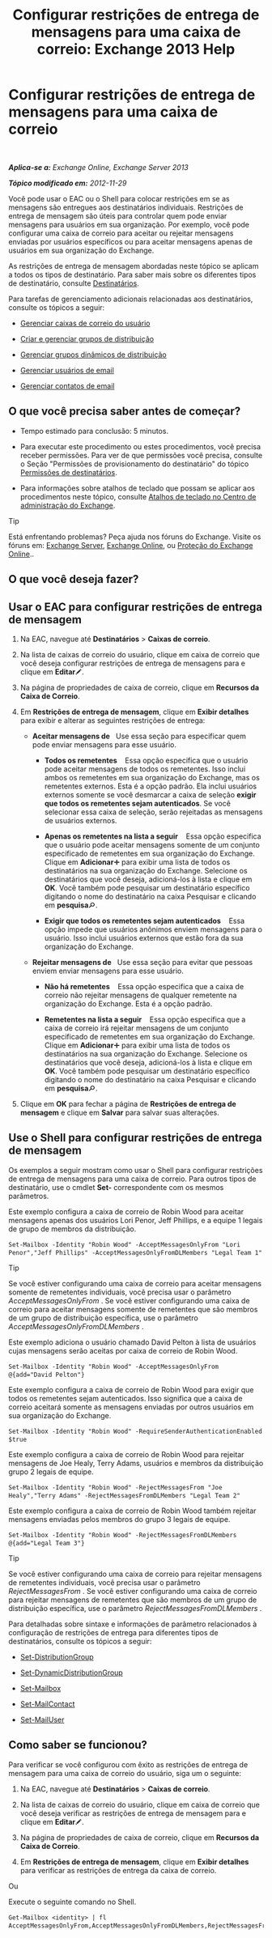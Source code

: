 ﻿---
title: 'Configurar restrições de entrega de mensagens para uma caixa de correio: Exchange 2013 Help'
TOCTitle: Configurar restrições de entrega de mensagens para uma caixa de correio
ms:assetid: c4b8b89f-3dbe-4cb8-8839-9a4e8067e00c
ms:mtpsurl: https://technet.microsoft.com/pt-br/library/Bb397214(v=EXCHG.150)
ms:contentKeyID: 50556279
ms.date: 05/22/2018
mtps_version: v=EXCHG.150
ms.translationtype: MT
---

# Configurar restrições de entrega de mensagens para uma caixa de correio

 

_**Aplica-se a:** Exchange Online, Exchange Server 2013_

_**Tópico modificado em:** 2012-11-29_

Você pode usar o EAC ou o Shell para colocar restrições em se as mensagens são entregues aos destinatários individuais. Restrições de entrega de mensagem são úteis para controlar quem pode enviar mensagens para usuários em sua organização. Por exemplo, você pode configurar uma caixa de correio para aceitar ou rejeitar mensagens enviadas por usuários específicos ou para aceitar mensagens apenas de usuários em sua organização do Exchange.

As restrições de entrega de mensagem abordadas neste tópico se aplicam a todos os tipos de destinatário. Para saber mais sobre os diferentes tipos de destinatário, consulte [Destinatários](recipients-exchange-2013-help.md).

Para tarefas de gerenciamento adicionais relacionadas aos destinatários, consulte os tópicos a seguir:

  - [Gerenciar caixas de correio do usuário](manage-user-mailboxes-exchange-2013-help.md)

  - [Criar e gerenciar grupos de distribuição](create-and-manage-distribution-groups-exchange-2013-help.md)

  - [Gerenciar grupos dinâmicos de distribuição](manage-dynamic-distribution-groups-exchange-2013-help.md)

  - [Gerenciar usuários de email](manage-mail-users-exchange-2013-help.md)

  - [Gerenciar contatos de email](manage-mail-contacts-exchange-2013-help.md)

## O que você precisa saber antes de começar?

  - Tempo estimado para conclusão: 5 minutos.

  - Para executar este procedimento ou estes procedimentos, você precisa receber permissões. Para ver de que permissões você precisa, consulte o Seção "Permissões de provisionamento do destinatário" do tópico [Permissões de destinatários](recipients-permissions-exchange-2013-help.md).

  - Para informações sobre atalhos de teclado que possam se aplicar aos procedimentos neste tópico, consulte [Atalhos de teclado no Centro de administração do Exchange](keyboard-shortcuts-in-the-exchange-admin-center-exchange-online-protection-help.md).


> [!TIP]
> Está enfrentando problemas? Peça ajuda nos fóruns do Exchange. Visite os fóruns em: <A href="https://go.microsoft.com/fwlink/p/?linkid=60612">Exchange Server</A>, <A href="https://go.microsoft.com/fwlink/p/?linkid=267542">Exchange Online</A>, ou <A href="https://go.microsoft.com/fwlink/p/?linkid=285351">Proteção do Exchange Online</A>..



## O que você deseja fazer?

## Usar o EAC para configurar restrições de entrega de mensagem

1.  Na EAC, navegue até **Destinatários** \> **Caixas de correio**.

2.  Na lista de caixas de correio do usuário, clique em caixa de correio que você deseja configurar restrições de entrega de mensagens para e clique em **Editar**![Ícone de edição](images/JJ218640.6f53ccb2-1f13-4c02-bea0-30690e6ea71d(EXCHG.150).gif "Ícone de edição").

3.  Na página de propriedades de caixa de correio, clique em **Recursos da Caixa de Correio**.

4.  Em **Restrições de entrega de mensagem**, clique em **Exibir detalhes** para exibir e alterar as seguintes restrições de entrega:
    
      - **Aceitar mensagens de**   Use essa seção para especificar quem pode enviar mensagens para esse usuário.
        
          - **Todos os remetentes**    Essa opção especifica que o usuário pode aceitar mensagens de todos os remetentes. Isso inclui ambos os remetentes em sua organização do Exchange, mas os remetentes externos. Esta é a opção padrão. Ela inclui usuários externos somente se você desmarcar a caixa de seleção **exigir que todos os remetentes sejam autenticados**. Se você selecionar essa caixa de seleção, serão rejeitadas as mensagens de usuários externos.
        
          - **Apenas os remetentes na lista a seguir**    Essa opção especifica que o usuário pode aceitar mensagens somente de um conjunto especificado de remetentes em sua organização do Exchange. Clique em **Adicionar**![Ícone Adicionar](images/JJ218640.c1e75329-d6d7-4073-a27d-498590bbb558(EXCHG.150).gif "Ícone Adicionar") para exibir uma lista de todos os destinatários na sua organização do Exchange. Selecione os destinatários que você deseja, adicioná-los à lista e clique em **OK**. Você também pode pesquisar um destinatário específico digitando o nome do destinatário na caixa Pesquisar e clicando em **pesquisa**![Ícone Pesquisar](images/Dn750895.773574d0-9b92-4cab-9f6b-81532c7418b9(EXCHG.150).gif "Ícone Pesquisar").
        
          - **Exigir que todos os remetentes sejam autenticados**    Essa opção impede que usuários anônimos enviem mensagens para o usuário. Isso inclui usuários externos que estão fora da sua organização do Exchange.
    
      - **Rejeitar mensagens de**   Use essa seção para evitar que pessoas enviem enviar mensagens para esse usuário.
        
          - **Não há remetentes**    Essa opção especifica que a caixa de correio não rejeitar mensagens de qualquer remetente na organização do Exchange. Esta é a opção padrão.
        
          - **Remetentes na lista a seguir**    Essa opção especifica que a caixa de correio irá rejeitar mensagens de um conjunto especificado de remetentes em sua organização do Exchange. Clique em **Adicionar**![Ícone Adicionar](images/JJ218640.c1e75329-d6d7-4073-a27d-498590bbb558(EXCHG.150).gif "Ícone Adicionar") para exibir uma lista de todos os destinatários na sua organização do Exchange. Selecione os destinatários que você deseja, adicioná-los à lista e clique em **OK**. Você também pode pesquisar um destinatário específico digitando o nome do destinatário na caixa Pesquisar e clicando em **pesquisa**![Ícone Pesquisar](images/Dn750895.773574d0-9b92-4cab-9f6b-81532c7418b9(EXCHG.150).gif "Ícone Pesquisar").

5.  Clique em **OK** para fechar a página de **Restrições de entrega de mensagem** e clique em **Salvar** para salvar suas alterações.

## Use o Shell para configurar restrições de entrega de mensagem

Os exemplos a seguir mostram como usar o Shell para configurar restrições de entrega de mensagens para uma caixa de correio. Para outros tipos de destinatário, use o cmdlet **Set-** correspondente com os mesmos parâmetros.

Este exemplo configura a caixa de correio de Robin Wood para aceitar mensagens apenas dos usuários Lori Penor, Jeff Phillips, e a equipe 1 legais de grupo de membros da distribuição.

    Set-Mailbox -Identity "Robin Wood" -AcceptMessagesOnlyFrom "Lori Penor","Jeff Phillips" -AcceptMessagesOnlyFromDLMembers "Legal Team 1"


> [!TIP]
> Se você estiver configurando uma caixa de correio para aceitar mensagens somente de remetentes individuais, você precisa usar o parâmetro <EM>AcceptMessagesOnlyFrom</EM> . Se você estiver configurando uma caixa de correio para aceitar mensagens somente de remetentes que são membros de um grupo de distribuição específica, use o parâmetro <EM>AcceptMessagesOnlyFromDLMembers</EM> .



Este exemplo adiciona o usuário chamado David Pelton à lista de usuários cujas mensagens serão aceitas por caixa de correio de Robin Wood.

    Set-Mailbox -Identity "Robin Wood" -AcceptMessagesOnlyFrom @{add="David Pelton"}

Este exemplo configura a caixa de correio de Robin Wood para exigir que todos os remetentes sejam autenticados. Isso significa que a caixa de correio aceitará somente as mensagens enviadas por outros usuários em sua organização do Exchange.

    Set-Mailbox -Identity "Robin Wood" -RequireSenderAuthenticationEnabled $true

Este exemplo configura a caixa de correio de Robin Wood para rejeitar mensagens de Joe Healy, Terry Adams, usuários e membros da distribuição grupo 2 legais de equipe.

    Set-Mailbox -Identity "Robin Wood" -RejectMessagesFrom "Joe Healy","Terry Adams" -RejectMessagesFromDLMembers "Legal Team 2"

Este exemplo configura a caixa de correio de Robin Wood também rejeitar mensagens enviadas pelos membros do grupo 3 legais de equipe.

    Set-Mailbox -Identity "Robin Wood" -RejectMessagesFromDLMembers @{add="Legal Team 3"}


> [!TIP]
> Se você estiver configurando uma caixa de correio para rejeitar mensagens de remetentes individuais, você precisa usar o parâmetro <EM>RejectMessagesFrom</EM> . Se você estiver configurando uma caixa de correio para rejeitar mensagens de remetentes que são membros de um grupo de distribuição específica, use o parâmetro <EM>RejectMessagesFromDLMembers</EM> .



Para detalhadas sobre sintaxe e informações de parâmetro relacionados à configuração de restrições de entrega para diferentes tipos de destinatários, consulte os tópicos a seguir:

  - [Set-DistributionGroup](https://technet.microsoft.com/pt-br/library/bb124955\(v=exchg.150\))

  - [Set-DynamicDistributionGroup](https://technet.microsoft.com/pt-br/library/bb123796\(v=exchg.150\))

  - [Set-Mailbox](https://technet.microsoft.com/pt-br/library/bb123981\(v=exchg.150\))

  - [Set-MailContact](https://technet.microsoft.com/pt-br/library/aa995950\(v=exchg.150\))

  - [Set-MailUser](https://technet.microsoft.com/pt-br/library/aa995971\(v=exchg.150\))

## Como saber se funcionou?

Para verificar se você configurou com êxito as restrições de entrega de mensagem para uma caixa de correio do usuário, siga um o seguinte:

1.  Na EAC, navegue até **Destinatários** \> **Caixas de correio**.

2.  Na lista de caixas de correio do usuário, clique em caixa de correio que você deseja verificar as restrições de entrega de mensagem para e clique em **Editar**![Ícone de edição](images/JJ218640.6f53ccb2-1f13-4c02-bea0-30690e6ea71d(EXCHG.150).gif "Ícone de edição").

3.  Na página de propriedades de caixa de correio, clique em **Recursos da Caixa de Correio**.

4.  Em **Restrições de entrega de mensagem**, clique em **Exibir detalhes** para verificar as restrições de entrega da caixa de correio.

Ou

Execute o seguinte comando no Shell.

    Get-Mailbox <identity> | fl AcceptMessagesOnlyFrom,AcceptMessagesOnlyFromDLMembers,RejectMessagesFrom,RejectMessagesFromDLMembers,RequireSenderAuthenticationEnabled

